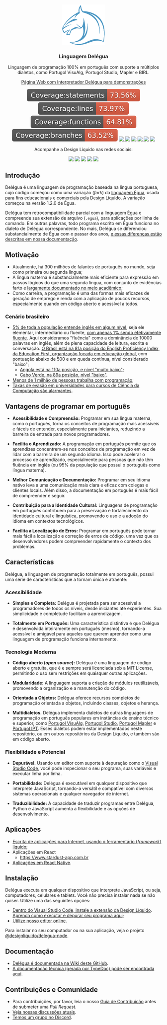 <br>
<p align="center">
  <img src="./recursos/imagens/icone-delegua.png" alt="delegua" width="auto" height="130px">
  <h3 align="center">Linguagem Delégua</h3>

  <p align="center">
    Linguagem de programação 100% em português com suporte a múltiplos dialetos, como Portugol VisuAlg, Portugol Studio, Mapler e BIRL.</a>
  </p>

  <p align="center">
    <a href="https://designliquido.github.io/delegua-web/" target="_blank">Página Web com Interpretador Delégua para demonstrações</a>
  </p>

  <p align="center">
    <img src="./recursos/imagens/badge-statements.svg" />
    <img src="./recursos/imagens/badge-lines.svg" />
    <img src="./recursos/imagens/badge-functions.svg" />
    <img src="./recursos/imagens/badge-branches.svg" />
    <a href="https://github.com/DesignLiquido/delegua/issues" target="_blank">
      <img src="https://img.shields.io/github/issues/Designliquido/delegua" />
    </a>
    <img src="https://img.shields.io/github/stars/Designliquido/delegua" />
    <img src="https://img.shields.io/github/forks/Designliquido/delegua" />
    <a href="https://www.npmjs.com/package/@designliquido/delegua" target="_blank">
      <img src="https://img.shields.io/npm/v/@designliquido/delegua" />
    </a>
    <img src="https://img.shields.io/npm/dw/@designliquido/delegua" />
    <img src="https://img.shields.io/github/license/Designliquido/delegua" />
  </p>

  <p align="center">
    Acompanhe a Design Líquido nas redes sociais:
  </p>

  <p align="center">
    <a href="https://twitter.com/designliquido" target="_blank"><img src="https://img.shields.io/static/v1?style=for-the-badge&message=Twitter&color=1DA1F2&logo=Twitter&logoColor=FFFFFF&label=" /></a>
    <a href="https://www.instagram.com/design.liquido" target="_blank"><img src="https://img.shields.io/static/v1?style=for-the-badge&message=Instagram&color=E4405F&logo=Instagram&logoColor=FFFFFF&label=" /></a>
    <a href="https://www.youtube.com/channel/UCJRn3B7r0aex6LCaOyrQtZQ" target="_blank"><img src="https://img.shields.io/static/v1?style=for-the-badge&message=YouTube&color=FF0000&logo=YouTube&logoColor=FFFFFF&label=" /></a>
    <a href="https://www.linkedin.com/company/design-liquido" target="_blank"><img src="https://img.shields.io/static/v1?style=for-the-badge&message=LinkedIn&color=0A66C2&logo=LinkedIn&logoColor=FFFFFF&label=" /></a>
    <a href="https://www.tiktok.com/@designliquido" target="_blank"><img src="https://img.shields.io/static/v1?style=for-the-badge&message=TikTok&color=000000&logo=TikTok&logoColor=FFFFFF&label=" /></a>
  </p>
</p>

## Introdução

Delégua é uma linguagem de programação baseada na língua portuguesa, cujo código começou como uma variação (_fork_) da [linguagem Égua](https://egua.dev), usada para fins educacionais e comerciais pela Design Líquido. A variação começou na versão 1.2.0 de Égua.

Delégua tem retrocompatibilidade parcial com a linguagem Égua e compreende sua extensão de arquivo (`.egua`), para
aplicações por linha de comando. Em outras palavras, todo programa escrito em Égua funciona no dialeto de Delégua correspondente. No mais, Delégua se diferenciou substancialmente de Égua com o passar dos anos, [e essas diferenças estão descritas em nossa documentação](https://github.com/DesignLiquido/delegua/wiki).

## Motivação

- Atualmente, há 300 milhões de falantes de português no mundo, seja como primeira ou segunda língua;
- A língua materna é substancialmente mais eficiente para expressão em passos lógicos do que uma segunda língua, com conjunto de evidências farto e [largamente documentado no meio acadêmico](https://www.researchgate.net/publication/382758173_The_Influence_of_Mother_Tongue_Thinking_on_Second_Language_Writing);
- Como carreira, a programação é uma das formas mais eficazes de geração de emprego e renda com a aplicação de poucos recursos, especialmente quando em código aberto e acessível a todos. 

### Cenário brasileiro

- [5% de toda a população entende inglês em algum nível](https://www.britishcouncil.org.br/sites/default/files/learning_english_in_brazil.pdf), seja ele elementar, intermediário ou fluente, [com apenas 1% sendo efetivamente fluente](https://www.youtube.com/watch?v=G3LdyaacfDI). Aqui consideramos "fluência" como a dominância de 10000 palavras em inglês, além de plena capacidade de leitura, escrita e conversação. [O Brasil está na 81a posição do English Proficiency Index, da Education First, organização focada em educação global](https://www.ef.com/wwen/epi/regions/latin-america/brazil), com pontuação abaixo de 500 e em queda contínua, nível considerado "baixo";
    - [Angola está na 110a posição, e nível "muito baixo"](https://www.ef.com/wwen/epi/regions/africa/angola/);
    - [Cabo Verde, na 89a posição, nível "baixo"](https://www.ef.com/wwen/epi/regions/africa/cabo-verde/).
- [Menos de 1 milhão de pessoas trabalha com programação](https://www.jetbrains.com/pt-br/lp/devecosystem-data-playground/);
- [Taxas de evasão em universidades para cursos de Ciência da Computação são alarmantes](https://carreiraemti.com.br/blog/mapa-do-ensino-superior-revela-385-de-evasao-em-cursos-de-ti/).


## Vantagens de programar em português

- **Acessibilidade e Compreensão:** Programar em sua língua materna, como o português, torna os conceitos de programação mais acessíveis e fáceis de entender, especialmente para iniciantes, reduzindo a barreira de entrada para novos programadores.

- **Facilita o Aprendizado:** A programação em português permite que os aprendizes concentrem-se nos conceitos de programação em vez de lidar com a barreira de um segundo idioma. Isso pode acelerar o processo de aprendizado, especialmente para pessoas que não têm fluência em inglês (ou 95% da população que possui o português como língua materna).

- **Melhor Comunicação e Documentação:** Programar em seu idioma nativo leva a uma comunicação mais clara e eficaz com colegas e clientes locais. Além disso, a documentação em português é mais fácil de compreender e seguir.

- **Contribuição para a Identidade Cultural:** Linguagens de programação em português contribuem para a preservação e fortalecimento da identidade cultural e linguística, promovendo o uso e a adoção do idioma em contextos tecnológicos.

- **Facilita a Localização de Erros:** Programar em português pode tornar mais fácil a localização e correção de erros de código, uma vez que os desenvolvedores podem compreender rapidamente o contexto dos problemas.

## Características
Delégua, a linguagem de programação totalmente em português, possui uma série de características que a tornam única e atraente:

### Acessibilidade

- **Simples e Completa:** Delégua é projetada para ser acessível a programadores de todos os níveis, desde iniciantes até experientes. Sua simplicidade e completude facilitam a aprendizagem.

- **Totalmente em Português:** Uma característica distintiva é que Delégua é desenvolvida inteiramente em português (mesmo), tornando-a acessível e amigável para aqueles que querem aprender como uma linguagem de programação funciona internamente.

### Tecnologia Moderna

- **Código aberto (_open source_):** Delégua é uma linguagem de código aberto e gratuita, que é e sempre será licenciada sob a MIT License, permitindo o uso sem restrições em quaisquer outras aplicações.

- **Modularidade:** A linguagem suporta a criação de módulos reutilizáveis, promovendo a organização e a manutenção do código.

- **Orientada a Objetos:** Delégua oferece recursos completos de programação orientada a objetos, incluindo classes, objetos e herança.

- **Multidialetos.** Delégua implementa dialetos de outras linguagens de programação em português populares em instâncias de ensino técnico e superior, como [Portugol VisuAlg](https://pt.wikipedia.org/wiki/Visualg), [Portugol Studio](http://lite.acad.univali.br/portugol/), [Portugol Mapler](https://portugol.sourceforge.io/) e [Portugol IPT](http://orion.ipt.pt/~manso/Portugol/menuEsquerda.html). Esses dialetos podem estar implementados neste repositório, ou em outros repositórios da Design Líquido, e também são em código aberto.

### Flexibilidade e Potencial

- **Depurável.** Usando um editor com suporte à depuração como o [Visual Studio Code](https://code.visualstudio.com), você pode inspecionar o seu programa, suas variáveis e executar linha por linha.

- **Portabilidade:** Delégua é executável em qualquer dispositivo que interprete JavaScript, tornando-a versátil e compatível com diversos sistemas operacionais e qualquer navegador de internet.

- **Traduzibilidade:** A capacidade de traduzir programas entre Delégua, Python e JavaScript aumenta a flexibilidade e as opções de desenvolvimento.

## Aplicações

- [Escrita de aplicações para Internet, usando o ferramentário (_framework_) liquido](https://github.com/DesignLiquido/liquido);
- Aplicações em React
    - https://www.stardust-app.com.br
- [Aplicações em React Native](https://github.com/0thigs/StarDust).

## Instalação

Delégua executa em qualquer dispositivo que interprete JavaScript, ou seja, computadores, celulares e tablets. Você não precisa instalar nada se não quiser. Utilize uma das seguintes opções:

- [Dentro do Visual Studio Code, instale a extensão da Design Líquido](https://marketplace.visualstudio.com/items?itemName=designliquido.designliquido-vscode). [Aprenda como executar e depurar seu programa aqui](https://www.youtube.com/watch?v=TQxLekzvBv8);
- [Utilize nosso editor online](https://designliquido.github.io/delegua-web/).

Para instalar no seu computador ou na sua aplicação, veja o projeto [@designliquido/delegua-node](https://github.com/DesignLiquido/delegua-node).

## Documentação

- [Delégua é documentada na Wiki deste GitHub](https://github.com/DesignLiquido/delegua/wiki).
- [A documentação técnica (gerada por TypeDoc) pode ser encontrada aqui](https://designliquido.github.io/delegua/).

## Contribuições e Comunidade

* Para contribuições, por favor, leia o nosso [Guia de Contribuição](./CONTRIBUINDO.md) antes de submeter uma _Pull Request_.
* [Veja nossas discussões atuais](https://github.com/DesignLiquido/delegua/discussions).
* [Temos um grupo no Discord](https://discord.gg/4tBxWSSbdV).
